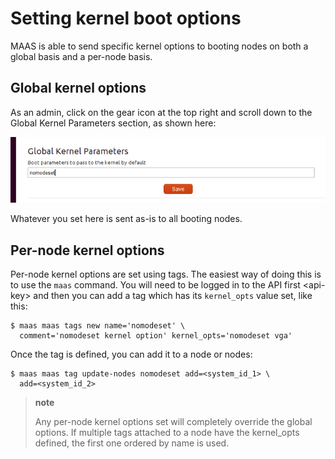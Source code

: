 # Setting kernel boot options

MAAS is able to send specific kernel options to booting nodes on both a global
basis and a per-node basis.

## Global kernel options

As an admin, click on the gear icon at the top right and scroll down to the
Global Kernel Parameters section, as shown here:

![image](media/global_kernel_opts.png)

Whatever you set here is sent as-is to all booting nodes.

## Per-node kernel options

Per-node kernel options are set using tags. The easiest way of doing this is
to use the `maas` command. You will need to be
logged in to the API first &lt;api-key&gt; and then you can add a tag which
has its `kernel_opts` value set, like this:

    $ maas maas tags new name='nomodeset' \
      comment='nomodeset kernel option' kernel_opts='nomodeset vga'

Once the tag is defined, you can add it to a node or nodes:

    $ maas maas tag update-nodes nomodeset add=<system_id_1> \
      add=<system_id_2>

> **note**
>
> Any per-node kernel options set will completely override the global options.
> If multiple tags attached to a node have the kernel\_opts defined, the first
> one ordered by name is used.
